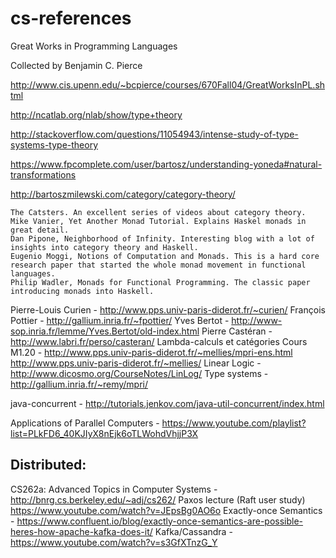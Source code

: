 # cs-references

Great Works
in Programming Languages

Collected by Benjamin C. Pierce

http://www.cis.upenn.edu/~bcpierce/courses/670Fall04/GreatWorksInPL.shtml

http://ncatlab.org/nlab/show/type+theory

http://stackoverflow.com/questions/11054943/intense-study-of-type-systems-type-theory

https://www.fpcomplete.com/user/bartosz/understanding-yoneda#natural-transformations

http://bartoszmilewski.com/category/category-theory/


    The Catsters. An excellent series of videos about category theory.
    Mike Vanier, Yet Another Monad Tutorial. Explains Haskel monads in great detail.
    Dan Pipone, Neighborhood of Infinity. Interesting blog with a lot of insights into category theory and Haskell.
    Eugenio Moggi, Notions of Computation and Monads. This is a hard core research paper that started the whole monad movement in functional languages.
    Philip Wadler, Monads for Functional Programming. The classic paper introducing monads into Haskell.


Pierre-Louis Curien - http://www.pps.univ-paris-diderot.fr/~curien/
François Pottier - http://gallium.inria.fr/~fpottier/
Yves Bertot - http://www-sop.inria.fr/lemme/Yves.Bertot/old-index.html
Pierre Castéran - http://www.labri.fr/perso/casteran/
Lambda-calculs et catégories Cours M1.20  - http://www.pps.univ-paris-diderot.fr/~mellies/mpri-ens.html
http://www.pps.univ-paris-diderot.fr/~mellies/
Linear Logic - http://www.dicosmo.org/CourseNotes/LinLog/
Type systems - http://gallium.inria.fr/~remy/mpri/

java-concurrent - http://tutorials.jenkov.com/java-util-concurrent/index.html

Applications of Parallel Computers - https://www.youtube.com/playlist?list=PLkFD6_40KJIyX8nEjk6oTLWohdVhjjP3X

Distributed:
-----------
CS262a: Advanced Topics in Computer Systems - http://bnrg.cs.berkeley.edu/~adj/cs262/
Paxos lecture (Raft user study) https://www.youtube.com/watch?v=JEpsBg0AO6o
Exactly-once Semantics - https://www.confluent.io/blog/exactly-once-semantics-are-possible-heres-how-apache-kafka-does-it/
Kafka/Cassandra - https://www.youtube.com/watch?v=s3GfXTnzG_Y
